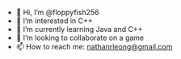 - 👋 Hi, I’m @floppyfish256
- 👀 I’m interested in C++
- 🌱 I’m currently learning Java and C++
- 💞️ I’m looking to collaborate on a game
- 📫 How to reach me: nathanrleong@gmail.com

<!---
Floppin8/Floppin8 is a ✨ special ✨ repository because its `README.md` (this file) appears on your GitHub profile.
You can click the Preview link to take a look at your changes.
--->
